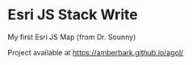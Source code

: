 # Esri JS Stack Write
My first Esri JS Map (from Dr. Sounny)

Project available at https://amberbark.github.io/agol/
